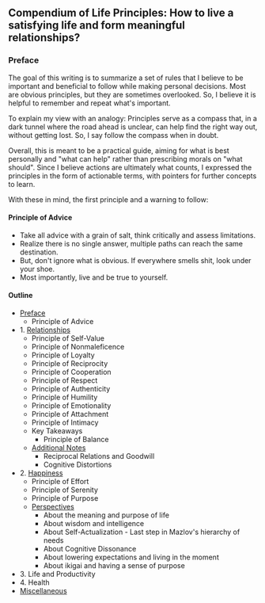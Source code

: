 ## Compendium of Life Principles: How to live a satisfying life and form meaningful relationships?

### Preface

The goal of this writing is to summarize a set of rules that I believe to be important and beneficial to follow while making personal decisions. Most are obvious principles, but they are sometimes overlooked. So, I believe it is helpful to remember and repeat what's important. 

To explain my view with an analogy: Principles serve as a compass that, in a dark tunnel where the road ahead is unclear, can help find the right way out, without getting lost. So, I say follow the compass when in doubt. 

Overall, this is meant to be a practical guide, aiming for what is best personally and "what can help" rather than prescribing morals on "what should". Since I believe actions are ultimately what counts, I expressed the principles in the form of actionable terms, with pointers for further concepts to learn. 

With these in mind, the first principle and a warning to follow: 

#### Principle of Advice

- Take all advice with a grain of salt, think critically and assess limitations.
- Realize there is no single answer, multiple paths can reach the same destination.
- But, don't ignore what is obvious. If everywhere smells shit, look under your shoe. 
- Most importantly, live and be true to yourself.

#### Outline

- [Preface](relationships.md)
  - Principle of Advice
- 1\. [Relationships](relationships.md)
  - Principle of Self-Value
  - Principle of Nonmaleficence
  - Principle of Loyalty
  - Principle of Reciprocity
  - Principle of Cooperation
  - Principle of Respect
  - Principle of Authenticity
  - Principle of Humility
  - Principle of Emotionality
  - Principle of Attachment
  - Principle of Intimacy
  - Key Takeaways
    - Principle of Balance
  - [Additional Notes](relationships_notes.md)
    - Reciprocal Relations and Goodwill
	- Cognitive Distortions
- 2\. [Happiness](happiness.md)
  - Principle of Effort
  - Principle of Serenity
  - Principle of Purpose
  - [Perspectives](happiness_perspectives.md)
    - About the meaning and purpose of life
	- About wisdom and intelligence
	- About Self-Actualization - Last step in Mazlov's hierarchy of needs
	- About Cognitive Dissonance
	- About lowering expectations and living in the moment
	- About ikigai and having a sense of purpose
- 3\. Life and Productivity
- 4\. Health
- [Miscellaneous](remaining.md)  
